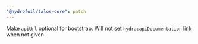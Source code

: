 ```yaml
---
"@hydrofoil/talos-core": patch
---
```


Make `apiUrl` optional for bootstrap. Will not set `hydra:apiDocumentation` link when not given
